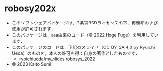 # robosy202x
 * このソフトウェアパッケージは，3条項BSDライセンスの下，再頒布および使用が許可されます．
  * このパッケージは，aaa由来のコード（© 2022 Hoge Fuge）を利用しています．
  * このパッケージのコードは，下記のスライド（CC-BY-SA 4.0 by Ryuichi Ueda）のものを，本人の許可を得て自身の著作としたものです．
       * [ryoichiueda/my_slides robosys_2022](https://github.com/ryoichiueda/my_slides/tree/master/robosys_2022)
  * © 2023 Kaito Sumi
